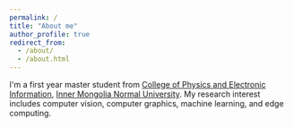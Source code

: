 ```yaml
---
permalink: /
title: "About me"
author_profile: true
redirect_from: 
  - /about/
  - /about.html
---
```



I'm a first year master student from [College of Physics and Electronic Information](https://wdy.imnu.edu.cn/), [Inner Mongolia Normal University]([https://www.imnu.edu.cn/]). My research interest includes computer vision, computer graphics, machine learning, and edge computing.
